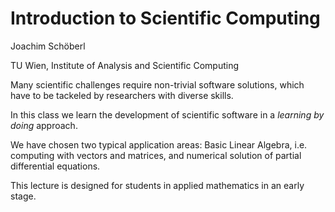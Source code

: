 # Introduction to Scientific Computing

Joachim Schöberl

TU Wien, Institute of Analysis and Scientific Computing


Many scientific challenges require non-trivial software solutions, which have to be tackeled by researchers with diverse skills. 

In this class we learn the development of scientific software in a *learning by doing* approach.

We have chosen two typical application areas: Basic Linear Algebra, i.e. computing with vectors and matrices, and numerical solution of partial differential equations. 

This lecture is designed for students in applied mathematics in an early stage. 


```{tableofcontents}
```

